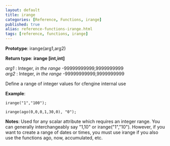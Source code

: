 ```yaml
---
layout: default
title: irange
categories: [Reference, Functions, irange]
published: true
alias: reference-functions-irange.html
tags: [reference, functions, irange]
---
```


**Prototype**: irange(arg1,arg2) 

**Return type**:
 **irange [int,int]**

 *arg1* : Integer, *in the range* -99999999999,9999999999   
 *arg2* : Integer, *in the range* -99999999999,9999999999   

Define a range of integer values for cfengine internal use

**Example**:

```cf3
irange("1","100");

irange(ago(0,0,0,1,30,0), "0");
```

**Notes**:
Used for any scalar attribute which requires an integer range. You can
generally interchangeably say "1,10" or irange("1","10"). However, if
you want to create a range of dates or times, you must use irange if you
also use the functions ago, now, accumulated, etc.
